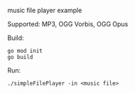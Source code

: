 
music file player example

Supported: MP3, OGG Vorbis, OGG Opus

Build:
```
go mod init
go build
```

Run:
```
./simpleFilePlayer -in <music file>
```

